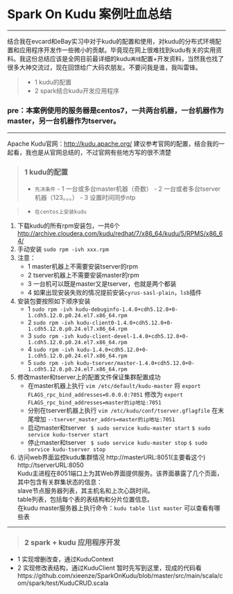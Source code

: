 # Spark On Kudu 案例吐血总结

------

结合我在evcard和eBay实习中对于kudu的配置和使用，对kudu的分布式环境配置和应用程序开发作一些微小的贡献。毕竟现在网上很难找到kudu有关的实用资料。我这份总结应该是全网目前最详细的kudu`离线`配置+开发资料，当然我也找了很多大神交流过，现在回馈给广大码农朋友。不要问我是谁，我叫雷锋。

> * 1 kudu的配置
> * 2 spark结合kudu开发应用程序

### pre：本案例使用的服务器是centos7，一共两台机器，一台机器作为master，另一台机器作为tserver。

------

Apache Kudu官网：http://kudu.apache.org/
建议参考官网的配置，结合我的一起看，我也是从官网总结的，不过官网有些地方写的很不清楚

> ### 1 kudu的配置
> * `先决条件`
    - 1 一台或多台master机器（奇数）
    - 2 一台或者多台tserver机器（123。。。）
    - 3 设置时间同步ntp


     


> * `在centos上安装kudu`
 1. 下载kudu的所有rpm安装包，一共6个 http://archive.cloudera.com/kudu/redhat/7/x86_64/kudu/5/RPMS/x86_64/
 2. 手动安装 ```sudo rpm -ivh xxx.rpm```
 3. 注意：
    - 1 master机器上不需要安装tserver的rpm
    - 2 tserver机器上不需要安装master的rpm
    - 3 一台机可以既是master又是tserver，也就是两个都装
    - 4 如果出现安装失败的情况提前安装`cyrus-sasl-plain`，`lsb`插件
 4. 安装包要按照如下顺序安装
    - 1 `sudo rpm -ivh kudu-debuginfo-1.4.0+cdh5.12.0+0-1.cdh5.12.0.p0.24.el7.x86_64.rpm`
    - 2 `sudo rpm -ivh kudu-client0-1.4.0+cdh5.12.0+0-1.cdh5.12.0.p0.24.el7.x86_64.rpm` 
    - 3 `sudo rpm -ivh kudu-client-devel-1.4.0+cdh5.12.0+0-1.cdh5.12.0.p0.24.el7.x86_64.rpm`
    - 4 `sudo rpm -ivh kudu-1.4.0+cdh5.12.0+0-1.cdh5.12.0.p0.24.el7.x86_64.rpm `
    - 5 `sudo rpm -ivh kudu-tserver/master-1.4.0+cdh5.12.0+0-1.cdh5.12.0.p0.24.el7.x86_64.rpm` 
 5. 修改master和tserver上的配置文件保证集群配置成功
    - 在master机器上执行
    	`vim /etc/default/kudu-master` 
	将
    	`export FLAGS_rpc_bind_addresses=0.0.0.0:7051`
	修改为
    	`export FLAGS_rpc_bind_addresses=master的ip地址:7051`
    - 分别在tserver机器上执行
        `vim /etc/kudu/conf/tserver.gflagfile`
    在末尾增加
        `--tserver_master_addrs=master的ip地址:7051`
    - 启动master和tserver
    	` $ sudo service kudu-master start`
        `$ sudo service kudu-tserver start`
    - 停止master和tserver
    	` $ sudo service kudu-master stop`
        `$ sudo service kudu-tserver stop`  
 6. 访问web界面监控kudu集群情况
	http://masterURL:8051(主要看这个)  
	http://tserverURL:8050  
	Kudu主进程在8051端口上为其Web界面提供服务。该界面暴露了几个页面，其中包含有关群集状态的信息：  
	slave节点服务器列表，其主机名和上次心跳时间。  
	table列表，包括每个表的表结构和分片位置信息。  
	在kudu master服务器上执行命令：`kudu table list master` 可以查看有哪些表  

	
------

> ### 2 spark + kudu 应用程序开发
 - 1 实现增删改查，通过KuduContext
 - 2 实现修改表结构，通过KuduClient
暂时先写到这里，现成的代码看https://github.com/xieenze/SparkOnKudu/blob/master/src/main/scala/com/spark/test/KuduCRUD.scala
